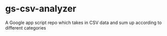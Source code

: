 # gs-csv-analyzer
A Google app script repo which takes in CSV data and sum up according to different categories  
